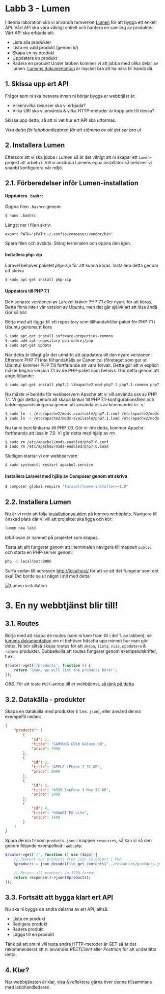 # Labb 3 - Lumen

I denna laboration ska vi använda ramverket [Lumen](http://lumen.laravel.com) för att bygga ett enkelt API. Vårt API ska vara väldigt enkelt och hantera en samling av produkter. Vårt API ska erbjuda att:
- Lista alla produkter
- Lista en vald produkt (genom id)
- Skapa en ny produkt
- Uppdatera en produkt
- Radera en produkt
Under labben kommer vi att jobba med olika delar av lumen. [Lumens dokumentation](https://lumen.laravel.com/docs/) är mycket bra att ha nära till hands då.

## 1. Skissa upp ert API
Frågor som ni ska besvara innan ni börjar bygga er webbtjäst är:
- Vilken/vilka resurser ska vi erbjuda?
- Vilka URI ska vi använda & vilka HTTP-metoder är kopplade till dessa?

Skissa upp detta, så att ni vet hur ert API ska utformas.

*Visa detta för labbhandledaren för att stämma av att det ser bra ut*

## 2. Installera Lumen
Eftersom att vi ska jobba i Lumen så är det viktigt att ni skapar ett `Lumen`-projekt att arbeta i. Vill vi använda Lumens egna installator så behöver vi snabbt konfigurera vår miljö.

## 2.1. Förberedelser inför Lumen-installation

#### Uppdatera `.bashrc`
Öppna filen `.bashrc` genom:
```bash
$ nano .bashrc
```
Längst ner i filen skriv:
```
export PATH="$PATH:~/.config/composer/vendor/bin"
```
Spara filen och avsluta. Stäng terminalen och öppna den igen.

#### Installera php-zip
Laravel behöver paketet *php-zip* för att kunna köras. Installera detta genom att skriva

```bash
$ sudo apt-get install php-zip
```

#### Uppdatera till PHP 7.1
Den senaste versionen av Laravel kräver PHP 7.1 eller nyare för att köras. Detta finns inte i vår version av Ubuntu, men det går självklart att lösa ändå. Gör så här:

Börja med att lägga till ett repository som tillhandahåller paket för PHP 7.1 i Ubuntu genoma tt köra

```bash
$ sudo apt-get install software-properties-common
$ sudo add-apt-repository ppa:ondrej/php
$ sudo apt-get update
```

När detta är tillagt går det utmärkt att uppdatera till den nyare versionen. Eftersom PHP 7.1 inte tillhandahålls av Canonical (företaget som ger ut Ubuntu) kommer PHP 7.0 fortfarande att vara förvalt. Detta gör att vi explicit måste begära version 7.1 av de PHP-paket som behövs. Gör detta genom att ange följande:

```bash
$ sudo apt-get install php7.1 libapache2-mod-php7.1 php7.1-common php7.1-mbstring php7.1-xmlrpc php7.1-gd php7.1-xml php7.1-intl php7.1-mysql php7.1-cli php7.1-mcrypt php7.1-zip php7.1-curl
```

Nu måste vi berätta för webbservern Apache att vi vill använda oss av PHP 7.1. Vi gör detta genom att skapa länkar till PHP 7.1-konfigurationsfilen och laddningsanvisningarna genom att använda oss av kommandot *ln -s*.

```bash
$ sudo ln -s /etc/apache2/mods-available/php7.1.conf /etc/apache2/mods-enabled/php7.1.conf
$ sudo ln -s /etc/apache2/mods-available/php7.1.load /etc/apache2/mods-enabled/php7.1.load
```

Nu tar vi bort länkarna till PHP 7.0. Gör vi inte detta, kommer Apache fortfarande att läsa in 7.0. Vi gör detta med hjälp av *rm*.

```bash
$ sudo rm /etc/apache2/mods-enabled/php7.0.conf
$ sudo rm /etc/apache2/mods-enabled/php7.0.load
```

Slutligen startar vi om webbservern:

```bash
$ sudo systemctl restart apache2.service
```

#### Installera Laravel med hjälp av Composer genom att skriva
```bash
$ composer global require "laravel/lumen-installer=~1.0"
```

## 2.2. Installera Lumen
Nu är vi redo att följa [installationsguiden](https://lumen.laravel.com/docs/) på lumens webbplats. Navigera till önskad plats där vi vill att projektet ska ligga och kör:

```bash
lumen new lab3
```

*lab3* ovan är namnet på projektet som skapas.

Testa att allt fungerar genom att i terminalen navigera till mappen `public` och starta en PHP-server genom:
```bash
php -S localhost:8080
```
Surfa sedan till adressen [http://localhost/](http://localhost/) för att se att det fungerar som det ska! Det borde se ut något i stil med detta:

![Lumen installation](lumen_installation.png)

# 3. En ny webbtjänst blir till!

## 3.1. Routes
Börja med att skapa de routes (som ni kom fram till i del 1. av labben), se [lumens dokumentation](https://lumen.laravel.com/docs/5.4/routing) om ni behöver fräscha upp minnet hur man gör detta. Ni bör alltså skapa routes för att `skapa`, `lista`, `visa`, `uppdatera` & `radera` produkter. Dubbelkolla att routes fungerar genom exempelutskrifter, t.ex.

```php
$router->get('/products', function () {
    return 'Soon, we will list the products here!';
});
```

*OBS*. För att testa `POST`-anrop till er webbtjänst, [så tänk på detta](http://stackoverflow.com/questions/13132794/firefox-add-on-restclient-how-to-input-post-parameters)

## 3.2. Datakälla - produkter
Skapa en datakälla med produkter (i t.ex. `json`), eller använd denna exempelfil nedan:
```json
{
    "products": [
        {
            "id": 1,
            "title": "SAMSUNG G950 Galaxy S8",
            "price": 7990
        },
        {
            "id": 2,
            "title": "APPLE iPhone 7 32 GB",
            "price": 6989
        },
        {
            "id": 3,
            "title": "ASUS ZenFone 3 Max 32 GB",
            "price": 2990
        },
        {
            "id": 4,
            "title": "HUAWEI P8 Lite",
            "price": 1490
        }
    ]
}
```

Spara denna fil som `products.json` i mappen `resources`, så kan vi nå den genom följande exempelkod i `web.php`:
```php
$router->get('/', function () use ($app) {
    // Convert our products from json to object i PHP
	$products = json_decode(file_get_contents("../resources/products.json"));

    // Return all products in JSON-format
	return response()->json($products);
});
```

## 3.3. Fortsätt att bygga klart ert API
Nu ska ni bygga de andra delarna av ert API, alltså:
- Lista en produkt
- Redigera produkt
- Radera produkt
- Lägga till en produkt

Tänk på att om ni vill testa andra HTTP-metoder är GET så är det rekommenderat att ni använder *RESTClient* eller *Postman* för att underlätta detta.

## 4. Klar?
När webbtjänsten är klar, visa & reflektera gärna över denna tillsammans med labbhandledaren.
